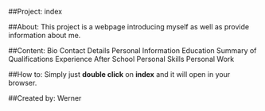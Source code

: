 ##Project:
index

##About:
This project is a webpage introducing myself as well as provide information about me.

##Content:
Bio
Contact Details
Personal Information
Education
Summary of Qualifications
Experience After School
Personal Skills
Personal Work

##How to:
Simply just **double click** on **index** and it will open in your browser.

##Created by:
Werner
